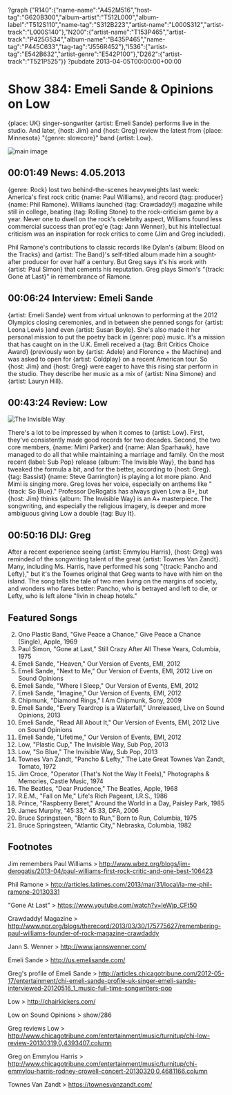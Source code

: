?graph {"R140":{"name-name":"A452M516","host-tag":"G620B300","album-artist":"T512L000","album-label":"T512S110","name-tag":"S312B223","artist-name":"L000S312","artist-track":"L000S140"},"N200":{"artist-name":"T153P465","artist-track":"P425G534","album-name":"B435P465","name-tag":"P445C633","tag-tag":"J556R452"},"I536":{"artist-tag":"E542B632","artist-genre":"E542P100"},"D262":{"artist-track":"T521P525"}}
?pubdate 2013-04-05T00:00:00+00:00

# Show 384: Emeli Sande & Opinions on Low
{place: UK} singer-songwriter {artist: Emeli Sande} performs live in the studio. And later, {host: Jim} and {host: Greg} review the latest from {place: Minnesota} "{genre: slowcore}" band {artist: Low}.

![main image](http://static.soundopinions.org/images/2013/emelisande.jpg)


## 00:01:49 News: 4.05.2013
{genre: Rock} lost two behind-the-scenes heavyweights last week: America's first rock critic {name: Paul Williams}, and record {tag: producer} {name: Phil Ramone}. Williams launched {tag: Crawdaddy!} magazine while still in college, beating {tag: Rolling Stone} to the rock-criticism game by a year. Never one to dwell on the rock's celebrity aspect, Williams found less commercial success than prot'eg'e {tag: Jann Wenner}, but his intellectual criticism was an inspiration for rock critics to come (Jim and Greg included).

Phil Ramone's contributions to classic records like Dylan's {album: Blood on the Tracks} and {artist: The Band}'s self-titled album made him a sought-after producer for over half a century. But Greg says it's his work with {artist: Paul Simon} that cements his reputation. Greg plays Simon's "{track: Gone at Last}" in remembrance of Ramone.

## 00:06:24 Interview: Emeli Sande
{artist: Emeli Sande} went from virtual unknown to performing at the 2012 Olympics closing ceremonies, and in between she penned songs for {artist: Leona Lewis }and even {artist: Susan Boyle}. She's also made it her personal mission to put the poetry back in {genre: pop} music. It's a mission that has caught on in the U.K. Emeli received a {tag: Brit Critics Choice Award} (previously won by {artist: Adele} and Florence + the Machine) and was asked to open for {artist: Coldplay} on a recent American tour. So {host: Jim} and {host: Greg} were eager to have this rising star perform in the studio. They describe her music as a mix of {artist: Nina Simone} and {artist: Lauryn Hill}. 

## 00:43:24 Review: Low
![The Invisible Way](http://is3.mzstatic.com/image/thumb/Music/v4/26/fb/de/26fbde58-f63a-79eb-a7d1-2bd4882ab428/source/600x600bb.jpg "4055318/593703622")

There's a lot to be impressed by when it comes to {artist: Low}. First, they've consistently made good records for two decades. Second, the two core members, {name: Mimi Parker} and {name: Alan Sparhawk}, have managed to do all that while maintaining a marriage and family. On the most recent {label: Sub Pop} release {album: The Invisible Way}, the band has tweaked the formula a bit, and for the better, according to {host: Greg}. {tag: Bassist} {name: Steve Garrington} is playing a lot more piano. And Mimi is singing more. Greg loves her voice, especially on anthems like "{track: So Blue}." Professor DeRogatis has always given Low a B+, but {host: Jim} thinks {album: The Invisible Way} is an A+ masterpiece. The songwriting, and especially the religious imagery, is deeper and more ambiguous giving Low a double {tag: Buy It}.

## 00:50:16 DIJ: Greg
After a recent experience seeing {artist: Emmylou Harris}, {host: Greg} was reminded of the songwriting talent of the great {artist: Townes Van Zandt}. Many, including Ms. Harris, have performed his song "{track: Pancho and Lefty}," but it's the Townes original that Greg wants to have with him on the island. The song tells the tale of two men living on the margins of society, and wonders who fares better: Pancho, who is betrayed and left to die, or Lefty, who is left alone "livin in cheap hotels."

## Featured Songs
2. Ono Plastic Band, "Give Peace a Chance," Give Peace a Chance (Single), Apple, 1969
3. Paul Simon, "Gone at Last," Still Crazy After All These Years, Columbia, 1975
4. Emeli Sande, "Heaven," Our Version of Events, EMI, 2012
5. Emeli Sande, "Next to Me," Our Version of Events, EMI, 2012 Live on Sound Opinions
6. Emeli Sande, "Where I Sleep," Our Version of Events, EMI, 2012
7. Emeli Sande, "Imagine," Our Version of Events, EMI, 2012
8. Chipmunk, "Diamond Rings," I Am Chipmunk, Sony, 2009
9. Emeli Sande, "Every Teardrop is a Waterfall," Unreleased, Live on Sound Opinions, 2013
10. Emeli Sande, "Read All About It," Our Version of Events, EMI, 2012 Live on Sound Opinions
11. Emeli Sande, "Lifetime," Our Version of Events, EMI, 2012
12. Low, "Plastic Cup," The Invisible Way, Sub Pop, 2013
13. Low, "So Blue," The Invisible Way, Sub Pop, 2013
14. Townes Van Zandt, "Pancho & Lefty," The Late Great Townes Van Zandt, Tomato, 1972
15. Jim Croce, "Operator (That's Not the Way It Feels)," Photographs & Memories, Castle Music, 1974
16. The Beatles, "Dear Prudence," The Beatles, Apple, 1968
17. R.E.M., "Fall on Me," Life's Rich Pageant, I.R.S., 1986
18. Prince, "Raspberry Beret," Around the World in a Day, Paisley Park, 1985
19. James Murphy, "45:33," 45:33, DFA, 2006
20. Bruce Springsteen, "Born to Run," Born to Run, Columbia, 1975
21. Bruce Springsteen, "Atlantic City," Nebraska, Columbia, 1982

## Footnotes

Jim remembers Paul Williams > http://www.wbez.org/blogs/jim-derogatis/2013-04/paul-williams-first-rock-critic-and-one-best-106423

Phil Ramone > http://articles.latimes.com/2013/mar/31/local/la-me-phil-ramone-20130331

"Gone At Last" > https://www.youtube.com/watch?v=leWjp_CFt50

Crawdaddy! Magazine > http://www.npr.org/blogs/therecord/2013/03/30/175775627/remembering-paul-williams-founder-of-rock-magazine-crawdaddy

Jann S. Wenner > http://www.jannswenner.com/

Emeli Sande > http://us.emelisande.com/

Greg's profile of Emeli Sande > http://articles.chicagotribune.com/2012-05-17/entertainment/chi-emeli-sande-profile-uk-singer-emeli-sande-interviewed-20120516_1_music-full-time-songwriters-pop

Low > http://chairkickers.com/

Low on Sound Opinions > show/286

Greg reviews Low > http://www.chicagotribune.com/entertainment/music/turnitup/chi-low-review-20130319,0,4393407.column

Greg on Emmylou Harris > http://www.chicagotribune.com/entertainment/music/turnitup/chi-emmylou-harris-rodney-crowell-concert-20130320,0,4681166.column

Townes Van Zandt > https://townesvanzandt.com/






